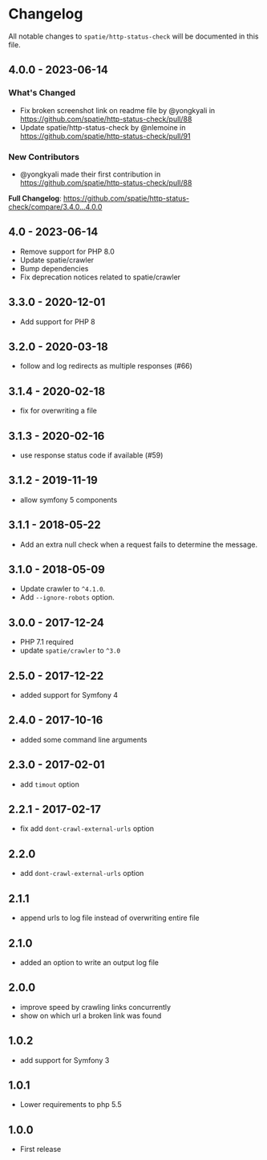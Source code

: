 # Changelog

All notable changes to `spatie/http-status-check` will be documented in this file.

## 4.0.0 - 2023-06-14

### What's Changed

- Fix broken screenshot link on readme file by @yongkyali in https://github.com/spatie/http-status-check/pull/88
- Update spatie/http-status-check by @nlemoine in https://github.com/spatie/http-status-check/pull/91

### New Contributors

- @yongkyali made their first contribution in https://github.com/spatie/http-status-check/pull/88

**Full Changelog**: https://github.com/spatie/http-status-check/compare/3.4.0...4.0.0

## 4.0 - 2023-06-14

- Remove support for PHP 8.0
- Update spatie/crawler
- Bump dependencies
- Fix deprecation notices related to spatie/crawler

## 3.3.0 - 2020-12-01

- Add support for PHP 8

## 3.2.0 - 2020-03-18

- follow and log redirects as multiple responses (#66)

## 3.1.4 - 2020-02-18

- fix for overwriting a file

## 3.1.3 - 2020-02-16

- use response status code if available (#59)

## 3.1.2 - 2019-11-19

- allow symfony 5 components

## 3.1.1 - 2018-05-22

- Add an extra null check when a request fails to determine the message.

## 3.1.0 - 2018-05-09

- Update crawler to `^4.1.0`.
- Add `--ignore-robots` option.

## 3.0.0 - 2017-12-24

- PHP 7.1 required
- update `spatie/crawler` to `^3.0`

## 2.5.0 - 2017-12-22

- added support for Symfony 4

## 2.4.0 - 2017-10-16

- added some command line arguments

## 2.3.0 - 2017-02-01

- add `timout` option

## 2.2.1 - 2017-02-17

- fix add `dont-crawl-external-urls` option

## 2.2.0

- add `dont-crawl-external-urls` option

## 2.1.1

- append urls to log file instead of overwriting entire file

## 2.1.0

- added an option to write an output log file

## 2.0.0

- improve speed by crawling links concurrently
- show on which url a broken link was found

## 1.0.2

- add support for Symfony 3

## 1.0.1

- Lower requirements to php 5.5

## 1.0.0

- First release
